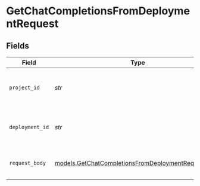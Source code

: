 # GetChatCompletionsFromDeploymentRequest


## Fields

| Field                                                                                                          | Type                                                                                                           | Required                                                                                                       | Description                                                                                                    |
| -------------------------------------------------------------------------------------------------------------- | -------------------------------------------------------------------------------------------------------------- | -------------------------------------------------------------------------------------------------------------- | -------------------------------------------------------------------------------------------------------------- |
| `project_id`                                                                                                   | *str*                                                                                                          | :heavy_check_mark:                                                                                             | The ID of the project to retrieve deployments for                                                              |
| `deployment_id`                                                                                                | *str*                                                                                                          | :heavy_check_mark:                                                                                             | The ID of the deployment to get chat completions from                                                          |
| `request_body`                                                                                                 | [models.GetChatCompletionsFromDeploymentRequestBody](../models/getchatcompletionsfromdeploymentrequestbody.md) | :heavy_check_mark:                                                                                             | Provide your chat input for completions                                                                        |
